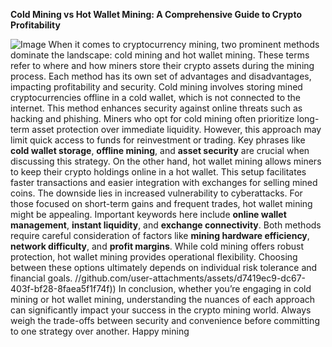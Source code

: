 **Cold Mining vs Hot Wallet Mining: A Comprehensive Guide to Crypto Profitability**

![Image](https://github.com/user-attachments/assets/4a25d116-2220-4385-b08e-f287af8fcbc4)
When it comes to cryptocurrency mining, two prominent methods dominate the landscape: cold mining and hot wallet mining. These terms refer to where and how miners store their crypto assets during the mining process. Each method has its own set of advantages and disadvantages, impacting profitability and security.
Cold mining involves storing mined cryptocurrencies offline in a cold wallet, which is not connected to the internet. This method enhances security against online threats such as hacking and phishing. Miners who opt for cold mining often prioritize long-term asset protection over immediate liquidity. However, this approach may limit quick access to funds for reinvestment or trading. Key phrases like **cold wallet storage**, **offline mining**, and **asset security** are crucial when discussing this strategy.
On the other hand, hot wallet mining allows miners to keep their crypto holdings online in a hot wallet. This setup facilitates faster transactions and easier integration with exchanges for selling mined coins. The downside lies in increased vulnerability to cyberattacks. For those focused on short-term gains and frequent trades, hot wallet mining might be appealing. Important keywords here include **online wallet management**, **instant liquidity**, and **exchange connectivity**.
Both methods require careful consideration of factors like **mining hardware efficiency**, **network difficulty**, and **profit margins**. While cold mining offers robust protection, hot wallet mining provides operational flexibility. Choosing between these options ultimately depends on individual risk tolerance and financial goals.
 //github.com/user-attachments/assets/d7419ec9-dc67-403f-bf28-8faea5f1f74f))
In conclusion, whether you’re engaging in cold mining or hot wallet mining, understanding the nuances of each approach can significantly impact your success in the crypto mining world. Always weigh the trade-offs between security and convenience before committing to one strategy over another. Happy mining
